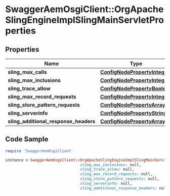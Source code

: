 # SwaggerAemOsgiClient::OrgApacheSlingEngineImplSlingMainServletProperties

## Properties

Name | Type | Description | Notes
------------ | ------------- | ------------- | -------------
**sling_max_calls** | [**ConfigNodePropertyInteger**](ConfigNodePropertyInteger.md) |  | [optional] 
**sling_max_inclusions** | [**ConfigNodePropertyInteger**](ConfigNodePropertyInteger.md) |  | [optional] 
**sling_trace_allow** | [**ConfigNodePropertyBoolean**](ConfigNodePropertyBoolean.md) |  | [optional] 
**sling_max_record_requests** | [**ConfigNodePropertyInteger**](ConfigNodePropertyInteger.md) |  | [optional] 
**sling_store_pattern_requests** | [**ConfigNodePropertyArray**](ConfigNodePropertyArray.md) |  | [optional] 
**sling_serverinfo** | [**ConfigNodePropertyString**](ConfigNodePropertyString.md) |  | [optional] 
**sling_additional_response_headers** | [**ConfigNodePropertyArray**](ConfigNodePropertyArray.md) |  | [optional] 

## Code Sample

```ruby
require 'SwaggerAemOsgiClient'

instance = SwaggerAemOsgiClient::OrgApacheSlingEngineImplSlingMainServletProperties.new(sling_max_calls: null,
                                 sling_max_inclusions: null,
                                 sling_trace_allow: null,
                                 sling_max_record_requests: null,
                                 sling_store_pattern_requests: null,
                                 sling_serverinfo: null,
                                 sling_additional_response_headers: null)
```


